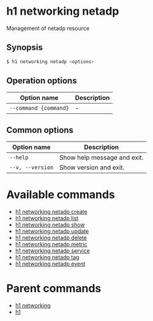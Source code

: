 
# h1 networking netadp

Management of netadp resource

## Synopsis

```bash
$ h1 networking netadp <options>
```

## Operation options

| Option name               | Description |
| ------------------------- | ----------- |
| ```--command {command}``` | -           |

## Common options

| Option name          | Description                 |
| -------------------- | --------------------------- |
| ```--help```         | Show help message and exit. |
| ```--v, --version``` | Show version and exit.      |

# Available commands

* [h1 networking netadp create](./create/README.md)
* [h1 networking netadp list](./list/README.md)
* [h1 networking netadp show](./show/README.md)
* [h1 networking netadp update](./update/README.md)
* [h1 networking netadp delete](./delete/README.md)
* [h1 networking netadp metric](./metric/README.md)
* [h1 networking netadp service](./service/README.md)
* [h1 networking netadp tag](./tag/README.md)
* [h1 networking netadp event](./event/README.md)

# Parent commands

* [h1 networking](./../README.md)
* [h1](./../../README.md)
